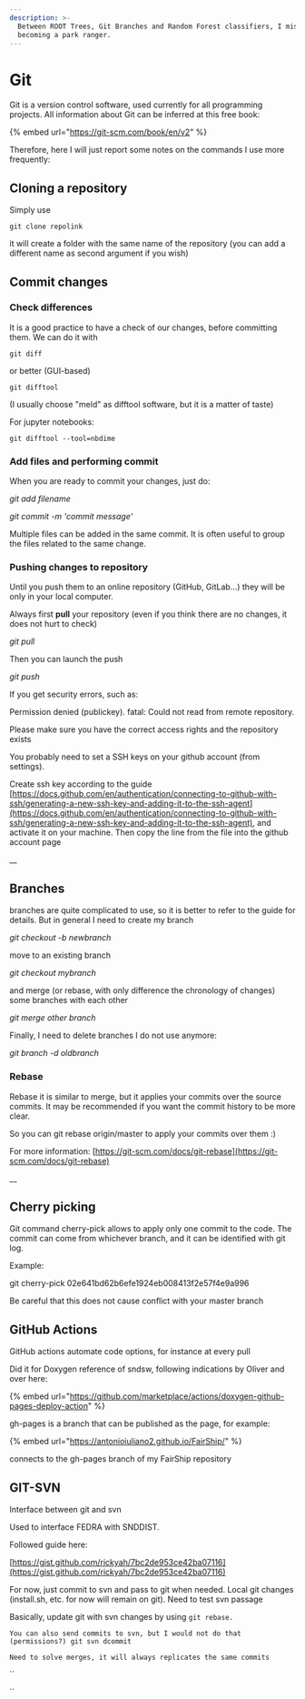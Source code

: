 ```yaml
---
description: >-
  Between ROOT Trees, Git Branches and Random Forest classifiers, I miss
  becoming a park ranger.
---
```


# Git

Git is a version control software, used currently for all programming projects. All information about Git can be inferred at this free book:

{% embed url="https://git-scm.com/book/en/v2" %}

Therefore, here I will just report some notes on the commands I use more frequently:

## Cloning a repository

Simply use

`git clone repolink`

it will create a folder with the same name of the repository (you can add a different name as second argument if you wish)

## Commit changes

### Check differences

It is a good practice to have a check of our changes, before committing them. We can do it with&#x20;

`git diff`

or better (GUI-based)

`git difftool`

(I usually choose "meld" as difftool software, but it is a matter of taste)

For jupyter notebooks:

`git difftool --tool=nbdime`

### Add files and performing commit

When you are ready to commit your changes, just do:

_git add filename_

_git commit -m 'commit message'_

Multiple files can be added in the same commit. It is often useful to group the files related to the same change.

### Pushing changes to repository

Until you push them to an online repository (GitHub, GitLab...) they will be only in your local computer.

Always first **pull** your repository (even if you think there are no changes, it does not hurt to check)

_git pull_

Then you can launch the push

_git push_



If you get security errors, such as:

Permission denied (publickey). fatal: Could not read from remote repository.

Please make sure you have the correct access rights and the repository exists

You probably need to set a SSH keys on your github account (from settings).

Create ssh key according to the guide [https://docs.github.com/en/authentication/connecting-to-github-with-ssh/generating-a-new-ssh-key-and-adding-it-to-the-ssh-agent](https://docs.github.com/en/authentication/connecting-to-github-with-ssh/generating-a-new-ssh-key-and-adding-it-to-the-ssh-agent), and activate it on your machine. Then copy the line from the file into the github account page

__

## Branches

branches are quite complicated to use, so it is better to refer to the guide for details. But in general I need to create my branch

_git checkout -b newbranch_

move to an existing branch

_git checkout mybranch_

and merge (or rebase, with only difference the chronology of changes) some branches with each other

_git merge other branch_

Finally, I need to delete branches I do not use anymore:

_git branch -d oldbranch_

### Rebase

Rebase it is similar to merge, but it applies your commits over the source commits. It may be recommended if you want the commit history to be more clear.

So you can git rebase origin/master to apply your commits over them :)

For more information: [https://git-scm.com/docs/git-rebase](https://git-scm.com/docs/git-rebase)

__

## Cherry picking

Git command cherry-pick allows to apply only one commit to the code. The commit can come from whichever branch, and it can be identified with git log.

Example:

git cherry-pick 02e641bd62b6efe1924eb008413f2e57f4e9a996

Be careful that this does not cause conflict with your master branch



## GitHub Actions

GitHub actions automate code options, for instance at every pull



Did it for Doxygen reference of sndsw, following indications by Oliver and over here:

{% embed url="https://github.com/marketplace/actions/doxygen-github-pages-deploy-action" %}

gh-pages is a branch that can be published as the page, for example:

{% embed url="https://antonioiuliano2.github.io/FairShip/" %}

connects to the gh-pages branch of my FairShip repository



## GIT-SVN

Interface between git and svn

Used to interface FEDRA with SNDDIST.

Followed guide here:&#x20;

[https://gist.github.com/rickyah/7bc2de953ce42ba07116](https://gist.github.com/rickyah/7bc2de953ce42ba07116)

For now, just commit to svn and pass to git when needed. Local git changes (install.sh, etc. for now will remain on git). Need to test svn passage

Basically, update git with svn changes by using `git rebase.`

`You can also send commits to svn, but I would not do that (permissions?) git svn dcommit`

`Need to solve merges, it will always replicates the same commits`

``

``
